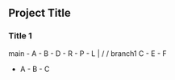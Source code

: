 ## Project Title

### Title 1

main     - A - B - D - R - P - L
               |  /           /
branch1        C   - E - F

- A - B - C